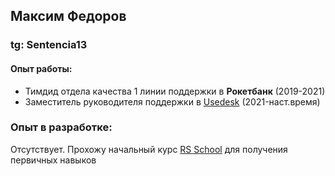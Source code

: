 ## Максим Федоров
### tg: Sentencia13

#### Опыт работы:
* Тимдид отдела качества 1 линии поддержки в **Рокетбанк** (2019-2021)
* Заместитель руководителя поддержки в [Usedesk](https://usedesk.ru/) (2021-наст.время)

### Опыт в разработке:
Отсутствует. Прохожу начальный курс [RS School](https://rs.school/) для получения первичных навыков

